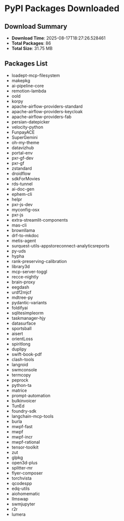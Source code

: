 # PyPI Packages Downloaded

## Download Summary
- **Download Time**: 2025-08-17T18:27:26.528461
- **Total Packages**: 86
- **Total Size**: 31.75 MB

## Packages List
- loadept-mcp-filesystem
- makepkg
- ai-pipeline-core
- remotion-lambda
- oold
- korpy
- apache-airflow-providers-standard
- apache-airflow-providers-keycloak
- apache-airflow-providers-fab
- persian-datepicker
- velocity-python
- FunpayACE
- SuperGemini
- oh-my-theme
- datavizhub
- portal-env
- pxr-gf-dev
- pxr-gf
- zstandard
- droidflow
- sdkForMovies
- rds-tunnel
- ai-doc-gen
- ephem-cli
- helpr
- pxr-js-dev
- myconfig-osx
- pxr-js
- extra-streamlit-components
- mas-cli
- brownllama
- drf-to-mkdoc
- metis-agent
- surquest-utils-appstoreconnect-analyticsreports
- py-uds
- hypha
- rank-preserving-calibration
- library3d
- mcp-server-toggl
- recce-nightly
- brain-proxy
- eegdash
- urdf2mjcf
- mdtree-py
- pydantic-variants
- foldifyai
- sqlitesimpleorm
- taskmanager-hjy
- datasurface
- sportsball
- aisert
- orientLoss
- spiritlong
- duplipy
- swift-book-pdf
- clash-tools
- langroid
- swmconsole
- termcopy
- peprock
- python-ta
- matrice
- prompt-automation
- bulkinvoicer
- TunEd
- foundry-sdk
- langchain-mcp-tools
- burla
- mwpf-fast
- mwpf
- mwpf-incr
- mwpf-rational
- tensor-toolkit
- zut
- glpkg
- open3d-plus
- splitter-mr
- flyer-composer
- torchvista
- qcodespp
- edq-utils
- aiohomematic
- llmswap
- swmjupyter
- r2r
- lumera
